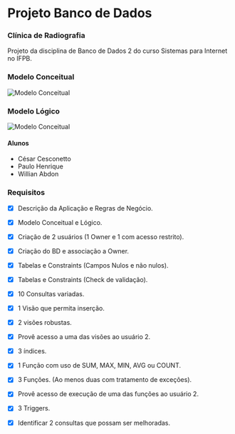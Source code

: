 # Projeto Banco de Dados
### Clínica de Radiografia
Projeto da disciplina de Banco de Dados 2 do curso Sistemas para Internet no IFPB.

### Modelo Conceitual
![Modelo Conceitual](https://github.com/willabdon/ProjetoClinicaBD2/blob/master/imagens/Conceitual.png?raw=true)

### Modelo Lógico
![Modelo Conceitual](https://github.com/willabdon/ProjetoClinicaBD2/blob/master/imagens/Lógico.png?raw=true)

#### Alunos
- César Cesconetto
- Paulo Henrique
- Willian Abdon

### Requisitos

- [x] Descrição da Aplicação e Regras de Negócio.
- [x] Modelo Conceitual e Lógico.
- [x] Criação de 2 usuários (1 Owner e 1 com acesso restrito).
- [x] Criação do BD e associação a Owner.
- [x] Tabelas e Constraints (Campos Nulos e não nulos).
- [x] Tabelas e Constraints (Check de validação).
- [x] 10 Consultas variadas.
- [x] 1 Visão que permita inserção.
- [x] 2 visões robustas.
- [x] Provê acesso a uma das visões ao usuário 2.
- [x] 3 índices.
- [x] 1 Função com uso de SUM, MAX, MIN, AVG ou COUNT.
- [x] 3 Funções. (Ao menos duas com tratamento de exceções).
- [x] Provê acesso de execução de uma das funções ao usuário 2.
- [x] 3 Triggers.
- [x] Identificar 2 consultas que possam ser melhoradas.




